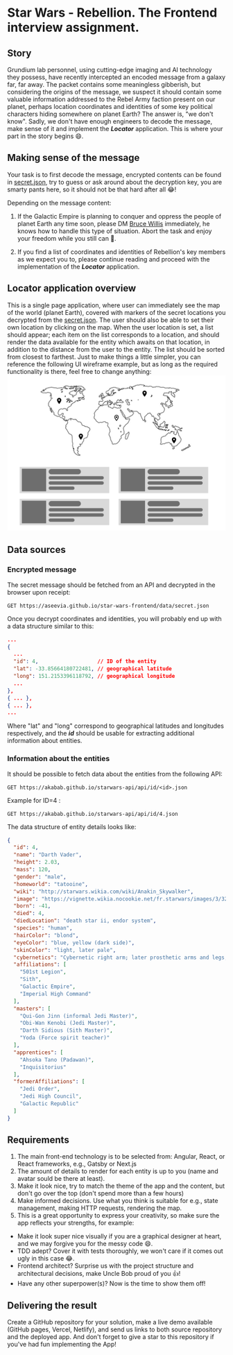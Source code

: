 # Star Wars - Rebellion. The Frontend interview assignment.
## Story

Grundium lab personnel, using cutting-edge imaging and AI technology they possess, have recently intercepted an encoded message from a galaxy far, far away. The packet contains some meaningless gibberish, but considering the origins of the message, we suspect it should contain some valuable information addressed to the Rebel Army faction present on our planet, perhaps location coordinates and identities of some key political characters hiding somewhere on planet Earth? The answer is, "we don't know". Sadly, we don't have enough engineers to decode the message, make sense of it and implement the ***Locator*** application. This is where your part in the story begins 😄.

## Making sense of the message

Your task is to first decode the message, encrypted contents can be found in [secret.json](data/secret.json), try to guess or ask around about the decryption key, you are smarty pants here, so it should not be that hard after all 😂!

Depending on the message content:

1. If the Galactic Empire is planning to conquer and oppress the people of planet Earth any time soon, please DM [Bruce Willis](https://twitter.com/brucewilliswb) immediately, he knows how to handle this type of situation. Abort the task and enjoy your freedom while you still can 🤣.

2. If you find a list of coordinates and identities of Rebellion's key members as we expect you to, please continue reading and proceed with the implementation of the ***Locator*** application. 

## Locator application overview

This is a single page application, where user can immediately see the map of the world (planet Earth), covered with markers of the secret locations you decrypted from the [secret.json](data/secret.json). The user should also be able to set their own location by clicking on the map. When the user location is set, a list should appear; each item on the list corresponds to a location, and should render the data available for the entity which awaits
on that location, in addition to the distance from the user to the entity. The list should be sorted from closest to farthest. Just to make things a little simpler, you can reference the following UI wireframe example, but as long as the required functionality is there, feel free to change anything:
![localImage](./assets/Task.png)

## Data sources

### Encrypted message

The secret message should be fetched from an API and decrypted in the browser upon receipt:

```http request
GET https://aseevia.github.io/star-wars-frontend/data/secret.json
```

Once you decrypt coordinates and identities, you will probably end up with a data structure similar to this:

```json
...
{
  ...
  "id": 4,                   // ID of the entity
  "lat": -33.85664180722481, // geographical latitude
  "long": 151.2153396118792, // geographical longitude
  ...
},
{ ... },
{ ... },
...
```

Where "lat" and "long" correspond to geographical latitudes and longitudes respectively, and the ***id*** should be usable for extracting additional information about entities. 

### Information about the entities

It should be possible to fetch data about the entities from the following API:
```http request
GET https://akabab.github.io/starwars-api/api/id/<id>.json
```

Example for ID=4 : 
```http request
GET https://akabab.github.io/starwars-api/api/id/4.json
```

The data structure of entity details looks like:

```json
{
  "id": 4,
  "name": "Darth Vader",
  "height": 2.03,
  "mass": 120,
  "gender": "male",
  "homeworld": "tatooine",
  "wiki": "http://starwars.wikia.com/wiki/Anakin_Skywalker",
  "image": "https://vignette.wikia.nocookie.net/fr.starwars/images/3/32/Dark_Vador.jpg",
  "born": -41,
  "died": 4,
  "diedLocation": "death star ii, endor system",
  "species": "human",
  "hairColor": "blond",
  "eyeColor": "blue, yellow (dark side)",
  "skinColor": "light, later pale",
  "cybernetics": "Cybernetic right arm; later prosthetic arms and legs, and a life-support system",
  "affiliations": [
    "501st Legion",
    "Sith",
    "Galactic Empire",
    "Imperial High Command"
  ],
  "masters": [
    "Qui-Gon Jinn (informal Jedi Master)",
    "Obi-Wan Kenobi (Jedi Master)",
    "Darth Sidious (Sith Master)",
    "Yoda (Force spirit teacher)"
  ],
  "apprentices": [
    "Ahsoka Tano (Padawan)",
    "Inquisitorius"
  ],
  "formerAffiliations": [
    "Jedi Order",
    "Jedi High Council",
    "Galactic Republic"
  ]
}
```

## Requirements

1. The main front-end technology is to be selected from: Angular, React, or React frameworks, e.g., Gatsby or Next.js
2. The amount of details to render for each entity is up to you (name and avatar sould be there at least).
3. Make it look nice, try to match the theme of the app and the content, but don't go over the top (don't spend more than a few hours)
4. Make informed decisions. Use what you think is suitable for e.g., state management, making HTTP requests, rendering the map.
5. This is a great opportunity to express your creativity, so make sure the app reflects your strengths, for example:
  - Make it look super nice visually if you are a graphical designer at heart, and we may forgive you for the messy code 😄.
  - TDD adept? Cover it with tests thoroughly, we won't care if it comes out ugly in this case 😂.
  - Frontend architect? Surprise us with the project structure and architectural decisions, make Uncle Bob proud of you 👍!
  - Have any other superpower(s)? Now is the time to show them off!

## Delivering the result
Create a GitHub repository for your solution, make a live demo available (GitHub pages, Vercel, Netlify), and send us links to both source repository and the deployed app.
And don't forget to give a star to this repository if you've had fun implementing the App!

